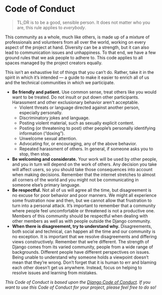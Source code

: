 # Code of Conduct

> TL;DR is to be a good, sensible person. It does not matter who you are, this rule applies to _everybody_.

This community as a whole, much like others, is made up of a mixture of professionals and volunteers from all over the world, working on every aspect of the project at hand. Diversity can be a strength, but it can also lead to communication issues and unhappiness. To that end, we have a few ground rules that we ask people to adhere to. This code applies to all spaces managed by the project creators equally.

This isn’t an exhaustive list of things that you can’t do. Rather, take it in the spirit in which it’s intended — a guide to make it easier to enrich all of us and the technical communities in which we participate.

+ **Be friendly and patient.** Use common sense, treat others like you would want to be treated. Do not insult or put down other participants. Harassment and other exclusionary behavior aren't acceptable.
  * Violent threats or language directed against another person, especially personally.
  * Discriminatory jokes and language.
  * Posting violent material, such as sexually explicit content.
  * Posting (or threatening to post) other people’s personally identifying information (“doxing”).
  * Unwelcome sexual attention.
  * Advocating for, or encouraging, any of the above behavior.
  * Repeated harassment of others. In general, if someone asks you to stop, then stop.
+ **Be welcoming and considerate.** Your work will be used by other people, and you in turn will depend on the work of others. Any decision you take will affect users, so you should take those consequences into account when making decisions. Remember that the internet stretches to almost all corners of the world and you might not be communicating in someone else’s primary language.
+ **Be respectful.** Not all of us will agree all the time, but disagreement is no excuse for poor behavior and poor manners. We might all experience some frustration now and then, but we cannot allow that frustration to turn into a personal attack. It’s important to remember that a community where people feel uncomfortable or threatened is not a productive one. Members of this community should be respectful when dealing with other members as well as with people outside the Django community.
+ **When there is disagreement, try to understand why.** Disagreements, both social and technical, can happen all the time and our community is no exception. It is important that we resolve disagreements and differing views constructively. Remember that we’re different. The strength of Django comes from its varied community, people from a wide range of backgrounds. Different people have different perspectives on issues. Being unable to understand why someone holds a viewpoint doesn’t mean that they’re wrong. Don’t forget that it is human to err and blaming each other doesn’t get us anywhere. Instead, focus on helping to resolve issues and learning from mistakes.

*This Code of Conduct is based upon the [Django Code of Conduct](https://www.djangoproject.com/conduct/). If you want to use this Code of Conduct for your project, please feel free to do so!*
